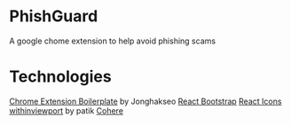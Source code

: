 # PhishGuard

A google chome extension to help avoid phishing scams

# Technologies

[Chrome Extension Boilerplate](https://github.com/Jonghakseo/chrome-extension-boilerplate-react-vite) by Jonghakseo
[React Bootstrap](https://react-bootstrap.github.io)
[React Icons](https://react-icons.github.io/react-icons/)
[withinviewport](https://github.com/patik/within-viewport) by patik
[Cohere](https://cohere.com)
